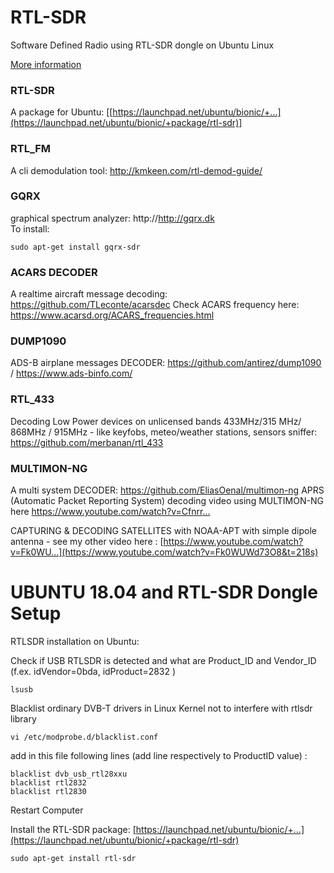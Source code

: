 # RTL-SDR
Software Defined Radio using RTL-SDR dongle on Ubuntu Linux

[More information](https://ranous.files.wordpress.com/2016/03/rtl-sdr4linux_quickstartv10-16.pdf)

### RTL-SDR 
A package for Ubuntu: [[https://launchpad.net/ubuntu/bionic/+...](https://launchpad.net/ubuntu/bionic/+package/rtl-sdr)]

### RTL_FM 
A cli demodulation tool: http://kmkeen.com/rtl-demod-guide/

### GQRX
graphical spectrum analyzer: http://http://gqrx.dk    
To install: 
```
sudo apt-get install gqrx-sdr
```

### ACARS DECODER 
A realtime aircraft message decoding: https://github.com/TLeconte/acarsdec
Check ACARS frequency here: https://www.acarsd.org/ACARS_frequencies.html

### DUMP1090 
ADS-B airplane messages DECODER: https://github.com/antirez/dump1090 / https://www.ads-binfo.com/

### RTL_433
Decoding Low Power devices on unlicensed bands 433MHz/315 MHz/ 868MHz / 915MHz - like keyfobs, meteo/weather stations, sensors sniffer: https://github.com/merbanan/rtl_433

### MULTIMON-NG
A multi system DECODER: https://github.com/EliasOenal/multimon-ng
APRS (Automatic Packet Reporting System) decoding video using MULTIMON-NG  here [https://www.youtube.com/watch?v=Cfnrr... ](https://www.youtube.com/watch?v=CfnrrJwwNU8&t=4s)

CAPTURING & DECODING SATELLITES with NOAA-APT with simple dipole antenna  - see my other video here : [https://www.youtube.com/watch?v=Fk0WU...](https://www.youtube.com/watch?v=Fk0WUWd73O8&t=218s)

# UBUNTU 18.04 and RTL-SDR Dongle Setup
RTLSDR installation on Ubuntu:

Check if USB RTLSDR is detected and what are Product_ID and Vendor_ID (f.ex. idVendor=0bda, idProduct=2832 )

```
lsusb
```

Blacklist ordinary DVB-T drivers in Linux Kernel not to interfere with rtlsdr library

```
vi /etc/modprobe.d/blacklist.conf
```

add in this file  following lines (add line respectively to ProductID value) :

```
blacklist dvb_usb_rtl28xxu 
blacklist rtl2832 
blacklist rtl2830
```

Restart Computer

Install the RTL-SDR package: [https://launchpad.net/ubuntu/bionic/+...](https://launchpad.net/ubuntu/bionic/+package/rtl-sdr)
```
sudo apt-get install rtl-sdr
```
